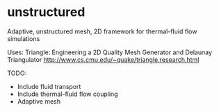 # unstructured
Adaptive, unstructured mesh, 2D framework for thermal-fluid flow simulations

Uses:
Triangle: Engineering a 2D Quality Mesh Generator and Delaunay Triangulator
http://www.cs.cmu.edu/~quake/triangle.research.html

TODO:
- Include fluid transport
- Include thermal-fluid flow coupling
- Adaptive mesh
